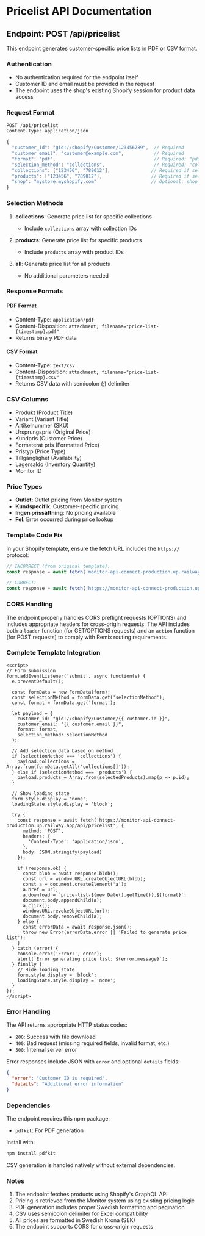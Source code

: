 # Pricelist API Documentation

## Endpoint: POST /api/pricelist

This endpoint generates customer-specific price lists in PDF or CSV format.

### Authentication
- No authentication required for the endpoint itself
- Customer ID and email must be provided in the request
- The endpoint uses the shop's existing Shopify session for product data access

### Request Format

```javascript
POST /api/pricelist
Content-Type: application/json

{
  "customer_id": "gid://shopify/Customer/123456789",  // Required
  "customer_email": "customer@example.com",           // Required
  "format": "pdf",                                    // Required: "pdf" or "csv"
  "selection_method": "collections",                  // Required: "collections", "products", or "all"
  "collections": ["123456", "789012"],               // Required if selection_method is "collections"
  "products": ["123456", "789012"],                  // Required if selection_method is "products"
  "shop": "mystore.myshopify.com"                    // Optional: shop domain
}
```

### Selection Methods

1. **collections**: Generate price list for specific collections
   - Include `collections` array with collection IDs
   
2. **products**: Generate price list for specific products
   - Include `products` array with product IDs
   
3. **all**: Generate price list for all products
   - No additional parameters needed

### Response Formats

#### PDF Format
- Content-Type: `application/pdf`
- Content-Disposition: `attachment; filename="price-list-{timestamp}.pdf"`
- Returns binary PDF data

#### CSV Format
- Content-Type: `text/csv`
- Content-Disposition: `attachment; filename="price-list-{timestamp}.csv"`
- Returns CSV data with semicolon (;) delimiter

### CSV Columns
- Produkt (Product Title)
- Variant (Variant Title)
- Artikelnummer (SKU)
- Ursprungspris (Original Price)
- Kundpris (Customer Price)
- Formaterat pris (Formatted Price)
- Pristyp (Price Type)
- Tillgänglighet (Availability)
- Lagersaldo (Inventory Quantity)
- Monitor ID

### Price Types
- **Outlet**: Outlet pricing from Monitor system
- **Kundspecifik**: Customer-specific pricing
- **Ingen prissättning**: No pricing available
- **Fel**: Error occurred during price lookup

### Template Code Fix

In your Shopify template, ensure the fetch URL includes the `https://` protocol:

```javascript
// INCORRECT (from original template):
const response = await fetch('monitor-api-connect-production.up.railway.app/api/pricelist', {

// CORRECT:
const response = await fetch('https://monitor-api-connect-production.up.railway.app/api/pricelist', {
```

### CORS Handling

The endpoint properly handles CORS preflight requests (OPTIONS) and includes appropriate headers for cross-origin requests. The API includes both a `loader` function (for GET/OPTIONS requests) and an `action` function (for POST requests) to comply with Remix routing requirements.

### Complete Template Integration

```liquid
<script>
// Form submission
form.addEventListener('submit', async function(e) {
  e.preventDefault();
  
  const formData = new FormData(form);
  const selectionMethod = formData.get('selectionMethod');
  const format = formData.get('format');
  
  let payload = {
    customer_id: "gid://shopify/Customer/{{ customer.id }}",
    customer_email: "{{ customer.email }}",
    format: format,
    selection_method: selectionMethod
  };

  // Add selection data based on method
  if (selectionMethod === 'collections') {
    payload.collections = Array.from(formData.getAll('collections[]'));
  } else if (selectionMethod === 'products') {
    payload.products = Array.from(selectedProducts).map(p => p.id);
  }

  // Show loading state
  form.style.display = 'none';
  loadingState.style.display = 'block';

  try {
    const response = await fetch('https://monitor-api-connect-production.up.railway.app/api/pricelist', {
      method: 'POST',
      headers: {
        'Content-Type': 'application/json',
      },
      body: JSON.stringify(payload)
    });

    if (response.ok) {
      const blob = await response.blob();
      const url = window.URL.createObjectURL(blob);
      const a = document.createElement('a');
      a.href = url;
      a.download = `price-list-${new Date().getTime()}.${format}`;
      document.body.appendChild(a);
      a.click();
      window.URL.revokeObjectURL(url);
      document.body.removeChild(a);
    } else {
      const errorData = await response.json();
      throw new Error(errorData.error || 'Failed to generate price list');
    }
  } catch (error) {
    console.error('Error:', error);
    alert(`Error generating price list: ${error.message}`);
  } finally {
    // Hide loading state
    form.style.display = 'block';
    loadingState.style.display = 'none';
  }
});
</script>
```

### Error Handling

The API returns appropriate HTTP status codes:
- `200`: Success with file download
- `400`: Bad request (missing required fields, invalid format, etc.)
- `500`: Internal server error

Error responses include JSON with `error` and optional `details` fields:

```json
{
  "error": "Customer ID is required",
  "details": "Additional error information"
}
```

### Dependencies

The endpoint requires this npm package:
- `pdfkit`: For PDF generation

Install with:

```bash
npm install pdfkit
```

CSV generation is handled natively without external dependencies.

### Notes

1. The endpoint fetches products using Shopify's GraphQL API
2. Pricing is retrieved from the Monitor system using existing pricing logic
3. PDF generation includes proper Swedish formatting and pagination
4. CSV uses semicolon delimiter for Excel compatibility
5. All prices are formatted in Swedish Krona (SEK)
6. The endpoint supports CORS for cross-origin requests